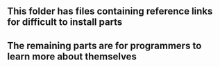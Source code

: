 ## This folder has files containing reference links for difficult to install parts
## The remaining parts are for programmers to learn more about themselves